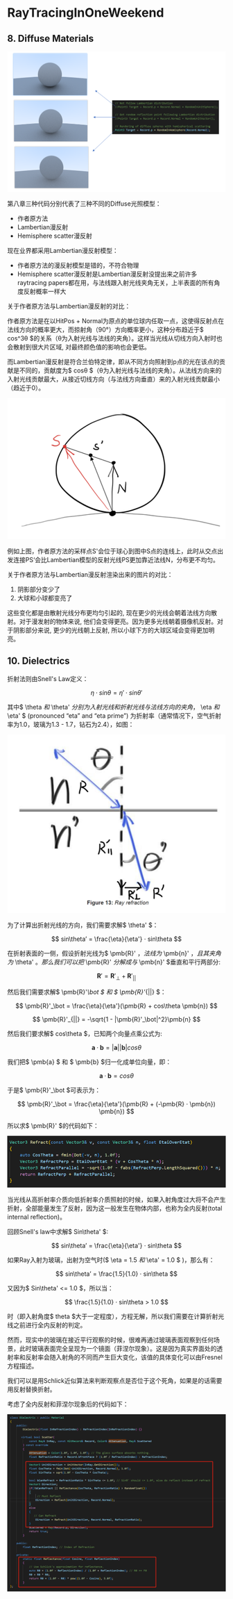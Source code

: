 # RayTracingInOneWeekend

## 8. Diffuse Materials
![Image](https://github.com/Richbabe/RayTracingInOneWeekend/blob/main/Image/DiffuseModelsCompare.png?raw=true)

第八章三种代码分别代表了三种不同的Diffuse光照模型：
* 作者原方法
* Lambertian漫反射
* Hemisphere scatter漫反射

现在业界都采用Lambertian漫反射模型：
* 作者原方法的漫反射模型是错的，不符合物理
* Hemisphere scatter漫反射是Lambertian漫反射没提出来之前许多raytracing papers都在用，与法线跟入射光线夹角无关，上半表面的所有角度反射概率一样大

关于作者原方法与Lambertian漫反射的对比：

作者原方法是在以HitPos + Normal为原点的单位球内任取一点，这使得反射点在法线方向的概率更大，而掠射角（90°）方向概率更小，这种分布趋近于$ cos^3θ $的关系（θ为入射光线与法线的夹角）。这样当光线从切线方向入射时也会散射到很大片区域, 对最终颜色值的影响也会更低。

而Lambertian漫反射是符合兰伯特定律，即从不同方向照射到p点的光在该点的贡献是不同的，贡献度为$ cosθ $（θ为入射光线与法线的夹角）。从法线方向来的入射光线贡献最大，从接近切线方向（与法线方向垂直）来的入射光线贡献最小（趋近于0）。

![Image](https://github.com/Richbabe/RayTracingInOneWeekend/blob/main/Image/LamberCompare.png?raw=true)

例如上图，作者原方法的采样点S'会位于球心到图中S点的连线上，此时从交点出发连接PS‘会比Lambertian模型的反射光线PS更加靠近法线N，分布更不均匀。

关于作者原方法与Lambertian漫反射渲染出来的图片的对比：
1. 阴影部分变少了
2. 大球和小球都变亮了

这些变化都是由散射光线分布更均匀引起的, 现在更少的光线会朝着法线方向散射。对于漫发射的物体来说, 他们会变得更亮。因为更多光线朝着摄像机反射。对于阴影部分来说, 更少的光线朝上反射, 所以小球下方的大球区域会变得更加明亮。

## 10. Dielectrics
折射法则由Snell's Law定义：

$$ \eta · sin\theta = \eta' · sin\theta' $$

其中$ \theta $和$ \theta' $分别为入射光线和折射光线与法线方向的夹角，$ \eta $和$ \eta' $ (pronounced “eta” and “eta prime”) 为折射率（通常情况下，空气折射率为1.0，玻璃为1.3 - 1.7，钻石为2.4），如图：

![Image](https://github.com/Richbabe/RayTracingInOneWeekend/blob/main/Image/RayRefraction.png?raw=true)

为了计算出折射光线的方向，我们需要求解$ \theta' $：

$$  sin\theta’ = \frac{\eta}{\eta'} · sin\theta $$

在折射表面的一侧，假设折射光线为$ \pmb{R}' $，法线为$ \pmb{n}' $，且其夹角为$ \theta' $。那么我们可以把$ \pmb{R}' $分解成与$ \pmb{n}' $垂直和平行两部分:

$$ \pmb{R}' = \pmb{R}'_\bot + \pmb{R}'_{||} $$

然后我们需要求解$ \pmb{R}'_\bot $ 和 $ \pmb{R}'_{||} $：

$$ \pmb{R}'_\bot = \frac{\eta}{\eta'}(\pmb{R} + cos\theta \pmb{n}) $$

$$ \pmb{R}'_{||} = -\sqrt{1 - |\pmb{R}'_\bot|^2}\pmb{n} $$

然后我们要求解$ cos\theta $，已知两个向量点乘公式为:

$$ \pmb{a} · \pmb{b} = |\pmb{a}||\pmb{b}|cos\theta $$ 

我们把$ \pmb{a} $ 和 $ \pmb{b} $归一化成单位向量，即：

$$ \pmb{a} · \pmb{b} = cos\theta $$ 

于是$ \pmb{R}'_\bot $可表示为：

$$ \pmb{R}'_\bot = \frac{\eta}{\eta'}(\pmb{R} + (-\pmb{R} · \pmb{n}) \pmb{n}) $$

所以求$ \pmb{R}' $的代码如下：

![Image](https://github.com/Richbabe/RayTracingInOneWeekend/blob/main/Image/RefractionCode.png?raw=true)

当光线从高折射率介质向低折射率介质照射的时候，如果入射角度过大将不会产生折射，全部能量发生了反射，因为这一般发生在物体内部，也称为全内反射(total internal reflection)。

回顾Snell's law中求解$ Sin\theta' $:

$$  sin\theta’ = \frac{\eta}{\eta'} · sin\theta $$

如果Ray入射为玻璃，出射为空气时($ \eta = 1.5 $和$ \eta' = 1.0 $ )，那么有：

$$  sin\theta’ = \frac{1.5}{1.0} · sin\theta $$

又因为$ Sin\theta' <= 1.0 $，所以当：

$$ \frac{1.5}{1.0} · sin\theta > 1.0 $$

时（即入射角度$ theta $大于一定程度），方程无解，所以我们需要在计算折射光线之前进行全内反射的判定。

然而，现实中的玻璃在接近平行观察的时候，很难再通过玻璃表面观察到任何场景，此时玻璃表面完全呈现为一个镜面（菲涅尔现象）。这是因为真实界面处的透射率和反射率会随入射角的不同而产生巨大变化，该值的具体变化可以由Fresnel方程描述。

我们可以是用Schlick近似算法来判断观察点是否位于这个死角，如果是的话需要用反射替换折射。

考虑了全内反射和菲涅尔现象后的代码如下：

![Image](https://github.com/Richbabe/RayTracingInOneWeekend/blob/main/Image/RefractionWithReflection.png?raw=true)
